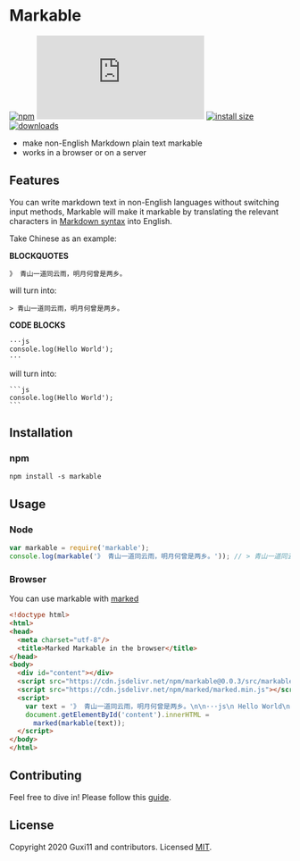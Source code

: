 # Markable

[![npm](https://badgen.net/npm/v/markable)](https://www.npmjs.com/package/markable)
[![gzip size](https://badgen.net/badgesize/gzip/https://cdn.jsdelivr.net/npm/markable@0.0.3/src/markable.min.js)](https://cdn.jsdelivr.net/npm/markable@0.0.3/src/markable.min.js)
[![install size](https://badgen.net/packagephobia/install/markable)](https://packagephobia.now.sh/result?p=markable)
[![downloads](https://badgen.net/npm/dt/markable)](https://www.npmjs.com/package/markable)

- make non-English Markdown plain text markable
- works in a browser or on a server

## Features

You can write markdown text in non-English languages without switching input methods, Markable will make it markable by translating the relevant characters in [Markdown syntax](https://daringfireball.net/projects/markdown/syntax) into English.

Take Chinese as an example:

**BLOCKQUOTES**

```
》 青山一道同云雨，明月何曾是两乡。
```

will turn into:

```
> 青山一道同云雨，明月何曾是两乡。
```

**CODE BLOCKS**

```
···js
console.log(Hello World');
···
```

will turn into:

```
​```js
console.log(Hello World');
​```
```

## Installation

### npm

```
npm install -s markable
```

## Usage

### Node

```js
var markable = require('markable');
console.log(markable('》 青山一道同云雨，明月何曾是两乡。')); // > 青山一道同云雨，明月何曾是两乡。
```

### Browser

You can use markable with [marked](https://github.com/markedjs/marked)

```html
<!doctype html>
<html>
<head>
  <meta charset="utf-8"/>
  <title>Marked Markable in the browser</title>
</head>
<body>
  <div id="content"></div>
  <script src="https://cdn.jsdelivr.net/npm/markable@0.0.3/src/markable.min.js"></script>
  <script src="https://cdn.jsdelivr.net/npm/marked/marked.min.js"></script>
  <script>
    var text = '》 青山一道同云雨，明月何曾是两乡。\n\n···js\n Hello World\n···';
    document.getElementById('content').innerHTML =
      marked(markable(text));
  </script>
</body>
</html>
```

## Contributing

Feel free to dive in! Please follow this [guide](https://github.com/hbhde/markable/blob/dev/CONTRIBUTING.md).

## License

Copyright 2020 Guxi11 and contributors. Licensed [MIT](https://github.com/hbhde/markable/blob/master/LICENSE).
